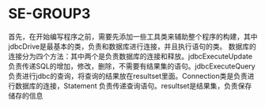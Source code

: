 # SE-GROUP3
首先，在开始编写程序之前，需要先添加一些工具类来辅助整个程序的构建，其中jdbcDrive是最基本的类，负责和数据库进行连接，并且执行语句的类。
数据库的连接分为四个方法：其中两个是负责数据库的连接和释放。jdbcExecuteUpdate负责传递SQL的增加，修改，删除，不需要有结果集的语句。jdbcExecuteQuery负责进行jdbc的查询，将查询的结果放在resultset里面。Connection类是负责进行数据库的连接，Statement 负责传递查询语句。resultset是结果集，负责保存储存的信息
